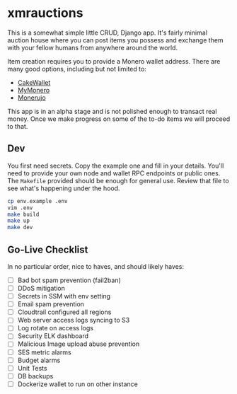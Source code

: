 # xmrauctions

This is a somewhat simple little CRUD, Django app. It's fairly minimal auction house where you can post items you possess and exchange them with your fellow humans from anywhere around the world.

Item creation requires you to provide a Monero wallet address. There are many good options, including but not limited to:

* [CakeWallet](https://twitter.com/cakewalletxmr)
* [MyMonero](https://mymonero.com/)
* [Monerujo](https://www.monerujo.io/)

This app is in an alpha stage and is not polished enough to transact real money. Once we make progress on some of the to-do items we will proceed to that.

## Dev

You first need secrets. Copy the example one and fill in your details. You'll need to provide your own node and wallet RPC endpoints or public ones. The `Makefile` provided should be enough for general use. Review that file to see what's happening under the hood.

```sh
cp env.example .env
vim .env
make build
make up
make dev
```

## Go-Live Checklist

In no particular order, nice to haves, and should likely haves:

- [ ] Bad bot spam prevention (fail2ban)
- [ ] DDoS mitigation
- [ ] Secrets in SSM with env setting
- [ ] Email spam prevention
- [ ] Cloudtrail configured all regions
- [ ] Web server access logs syncing to S3
- [ ] Log rotate on access logs
- [ ] Security ELK dashboard
- [ ] Malicious Image upload abuse prevention
- [ ] SES metric alarms
- [ ] Budget alarms
- [ ] Unit Tests
- [ ] DB backups
- [ ] Dockerize wallet to run on other instance

